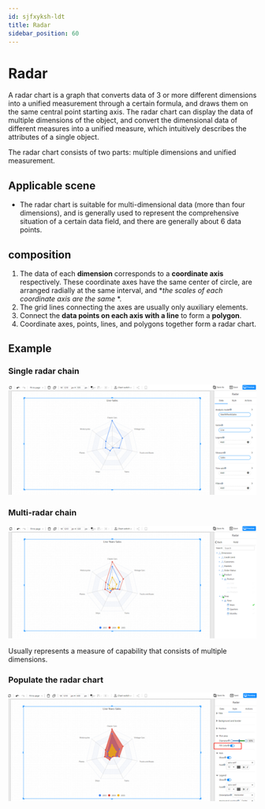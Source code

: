 ```yaml
---
id: sjfxyksh-ldt
title: Radar
sidebar_position: 60
---
```

# Radar

A radar chart is a graph that converts data of 3 or more different dimensions into a unified measurement through a certain formula, and draws them on the same central point starting axis. The radar chart can display the data of multiple dimensions of the object, and convert the dimensional data of different measures into a unified measure, which intuitively describes the attributes of a single object.

The radar chart consists of two parts: multiple dimensions and unified measurement.

## Applicable scene

- The radar chart is suitable for multi-dimensional data (more than four dimensions), and is generally used to represent the comprehensive situation of a certain data field, and there are generally about 6 data points.

## composition

1. The data of each **dimension** corresponds to a **coordinate axis** respectively. These coordinate axes have the same center of circle, are arranged radially at the same interval, and **the scales of each coordinate axis are the same* *.
2. The grid lines connecting the axes are usually only auxiliary elements.
3. Connect the **data points on each axis with a line** to form a **polygon**.
4. Coordinate axes, points, lines, and polygons together form a radar chart.

## Example

### Single radar chain

**![image-20230113162236635](../../../../../../static/img/en/datafor/visualizer/image-20230113162236635.png)**

### Multi-radar chain

![image-20230113162304176](../../../../../../static/img/en/datafor/visualizer/image-20230113162304176.png)

Usually represents a measure of capability that consists of multiple dimensions.

### Populate the radar chart

![image-20230113162342586](../../../../../../static/img/en/datafor/visualizer/image-20230113162342586.png)

